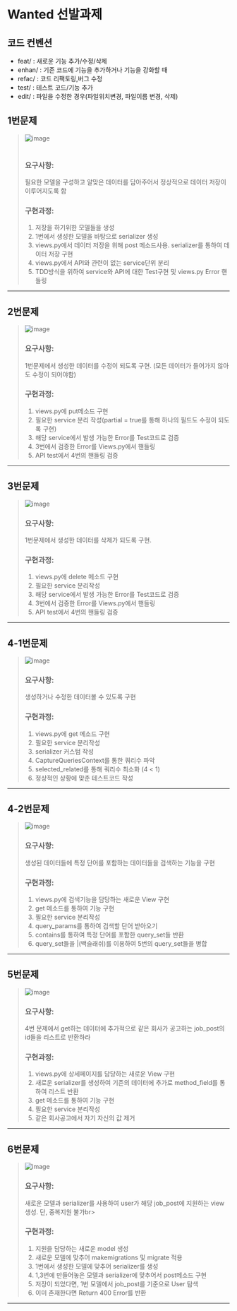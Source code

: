 # Wanted 선발과제

## 코드 컨벤션
- feat/ : 새로운 기능 추가/수정/삭제
- enhan/ : 기존 코드에 기능을 추가하거나 기능을 강화할 때
- refac/ : 코드 리팩토링,버그 수정
- test/ : 테스트 코드/기능 추가
- edit/ : 파일을 수정한 경우(파일위치변경, 파일이름 변경, 삭제)


## 1번문제
> ![image](https://user-images.githubusercontent.com/101394490/186111817-77e94fe0-195a-4f24-b58c-e5bf625e3cfd.png)<br><br>
> ### 요구사항:<br>
>필요한 모델을 구성하고 알맞은 데이터를 담아주어서 정상적으로 데이터 저장이 이루어지도록 함<br>
> ### 구현과정: <br>
> 1. 저장을 하기위한 모델들을 생성
> 2. 1번에서 생성한 모델을 바탕으로 serializer 생성
> 3. views.py에서 데이터 저장을 위해 post 메소드사용. serializer를 통하여 데이터 저장 구현
> 4. views.py에서 API와 관련이 없는 service단위 분리
> 5. TDD방식을 위하여 service와 API에 대한 Test구현 및 views.py Error 핸들링
<hr>

## 2번문제
> ![image](https://user-images.githubusercontent.com/101394490/186183174-0748abe6-5696-4334-a138-59b7be53d4de.png)
> ### 요구사항:<br>
>1번문제에서 생성한 데이터를 수정이 되도록 구현. (모든 데이터가 들어가지 않아도 수정이 되어야함)<br>
> ### 구현과정: <br>
> 1. views.py에 put메소드 구현
> 2. 필요한 service 분리 작성(partial = true를 통해 하나의 필드도 수정이 되도록 구현)
> 3. 해당 service에서 발생 가능한 Error를 Test코드로 검증
> 4. 3번에서 검증한 Error를 Views.py에서 핸들링
> 5. API test에서 4번의 핸들링 검증
<hr>

## 3번문제
> ![image](https://user-images.githubusercontent.com/101394490/186184928-98d465df-94a2-407b-90b6-7240875558db.png)
> ### 요구사항:<br>
>1번문제에서 생성한 데이터를 삭제가 되도록 구현. <br>
> ### 구현과정: <br>
> 1. views.py에 delete 메소드 구현
> 2. 필요한 service 분리작성
> 3. 해당 service에서 발생 가능한 Error를 Test코드로 검증
> 4. 3번에서 검증한 Error를 Views.py에서 핸들링
> 5. API test에서 4번의 핸들링 검증
<hr>

## 4-1번문제
> ![image](https://user-images.githubusercontent.com/101394490/186343464-1ad73937-e1d1-4a28-a71e-615d6350e4f6.png)
> ### 요구사항:<br>
>생성하거나 수정한 데이터볼 수 있도록 구현 <br>
> ### 구현과정: <br>
> 1. views.py에 get 메소드 구현
> 2. 필요한 service 분리작성
> 3. serializer 커스텀 작성
> 4. CaptureQueriesContext를 통한 쿼리수 파악
> 5. selected_related를 통해 쿼리수 최소화 (4 < 1)
> 6. 정상적인 상황에 맞춘 테스트코드 작성
<hr>


## 4-2번문제
> ![image](https://user-images.githubusercontent.com/101394490/186352441-5581d94d-7a1f-40b6-b805-17a36376e280.png)
> ### 요구사항:<br>
>생성된 데이터들에 특정 단어를 포함하는 데이터들을 검색하는 기능을 구현 <br>
> ### 구현과정: <br>
> 1. views.py에 검색기능을 담당하는 새로운 View 구현
> 2. get 메소드를 통하여 기능 구현
> 3. 필요한 service 분리작성
> 4. query_params를 통하여 검색할 단어 받아오기
> 5. contains를 통하여 특정 단어를 포함한 query_set들 반환
> 6. query_set들을 |(백슬래쉬)를 이용하여 5번의 query_set들을 병합
<hr>

## 5번문제
> ![image](https://user-images.githubusercontent.com/101394490/186374214-9865f577-2874-4c09-bb12-d9d406ea5455.png)
> ### 요구사항:<br>
>4번 문제에서 get하는 데이터에 추가적으로 같은 회사가 공고하는 job_post의 id들을 리스트로 반환하라 <br>
> ### 구현과정: <br>
> 1. views.py에 상세페이지를 담당하는 새로운 View 구현
> 2. 새로운 serializer를 생성하여 기존의 데이터에 추가로 method_field를 통하여 리스트 반환
> 3. get 메소드를 통하여 기능 구현
> 4. 필요한 service 분리작성
> 5. 같은 회사공고에서 자기 자신의 값 제거
<hr>

## 6번문제
> ![image](https://user-images.githubusercontent.com/101394490/186374149-96b3e9ac-3d0e-4441-8136-803754ce256c.png)
> ### 요구사항:<br>
>새로운 모델과 serializer를 사용하여 user가 해당 job_post에 지원하는 view생성. 단, 중복지원 불가br>
> ### 구현과정: <br>
> 1. 지원을 담당하는 새로운 model 생성
> 2. 새로운 모델에 맞추어 makemigrations 및 migrate 적용
> 3. 1번에서 생성한 모델에 맞추어 serializer를 생성
> 4. 1,3번에 만들어놓은 모델과 serializer에 맞추어서 post메소드 구현
> 5. 저장이 되었다면, 1번 모델에서 job_post를 기준으로 User 탐색
> 6. 이미 존재한다면 Return 400 Error를 반환
<hr>
